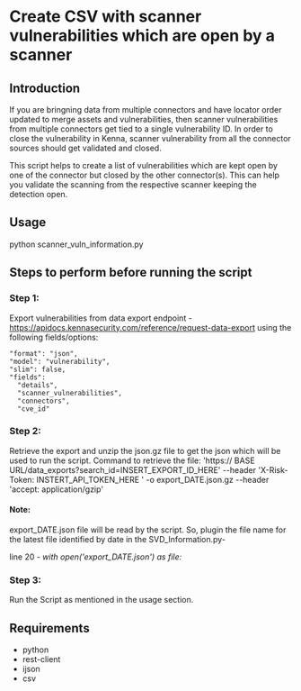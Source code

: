 # Create CSV with scanner vulnerabilities which are open by a scanner

## Introduction
If you are bringning data from multiple connectors and have locator order updated to merge assets and vulnerabilities, then scanner vulnerabilities from multiple connectors get tied to a single vulnerability ID. 
In order to close the vulnerability in Kenna, scanner vulnerability from all the connector sources should get validated and closed.

This script helps to create a list of vulnerabilities which are kept open by one of the connector but closed by the other connector(s). 
This can help you validate the scanning from the respective scanner keeping the detection open.

  
## Usage
python scanner_vuln_information.py


## Steps to perform before running the script

### Step 1:
Export vulnerabilities from data export endpoint - https://apidocs.kennasecurity.com/reference/request-data-export using the following fields/options:

    "format": "json",
    "model": "vulnerability",
    "slim": false,
    "fields": 
      "details",
      "scanner_vulnerabilities",
      "connectors",
      "cve_id"

### Step 2:
Retrieve the export and unzip the json.gz file to get the json which will be used to run the script.
Command to retrieve the file:
'https:// BASE URL/data_exports?search_id=INSERT_EXPORT_ID_HERE' --header 'X-Risk-Token: INSTERT_API_TOKEN_HERE ' -o export_DATE.json.gz --header 'accept: application/gzip'

#### Note: 
export_DATE.json file will be read by the script. So, plugin the file name for the latest file identified by date in the SVD_Information.py-

line 20 - *with open('export_DATE.json') as file:*


### Step 3:
Run the Script as mentioned in the usage section.

## Requirements
* python
* rest-client
* ijson
* csv
